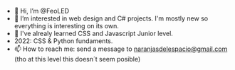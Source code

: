 - 👋 Hi, I’m @FeoLED
- 👀 I’m interested in web design and C# projects. I'm mostly new so everything is interesting on its own. 
- 🌱 I've alrealy learned CSS and Javascript Junior level. 
- 2022: CSS & Python fundaments.
- 📫 How to reach me: send a message to naranjasdelespacio@gmail.com (tho at this level this doesn´t seem posible)

<!---
FeoLED/FeoLED is a ✨ special ✨ repository because its `README.md` (this file) appears on your GitHub profile.
You can click the Preview link to take a look at your changes.
--->

